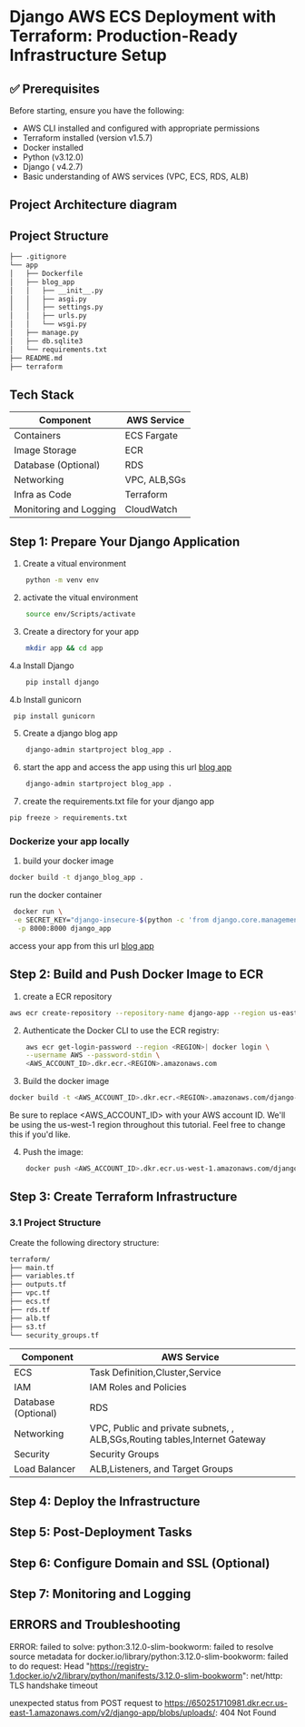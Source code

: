 # Django AWS ECS Deployment with Terraform: Production-Ready Infrastructure Setup


## ✅ Prerequisites
Before starting, ensure you have the following:
- AWS CLI installed and configured with appropriate permissions
- Terraform installed (version v1.5.7)
- Docker installed
- Python (v3.12.0)
- Django ( v4.2.7)
- Basic understanding of AWS services (VPC, ECS, RDS, ALB)

## Project Architecture diagram

## Project Structure

```bash
├── .gitignore
└── app   
│   ├── Dockerfile
│   ├── blog_app
│   │   ├── __init__.py
│   │   ├── asgi.py
│   │   ├── settings.py
│   │   ├── urls.py
│   │   └── wsgi.py
│   ├── manage.py
│   ├── db.sqlite3
│   └── requirements.txt
├── README.md
├── terraform

```

## Tech Stack

| Component           | AWS Service |
| ------------------- | ----------- |
| Containers          | ECS Fargate |
| Image Storage       | ECR         |
| Database (Optional) | RDS         |
| Networking          | VPC, ALB,SGs|
| Infra as Code       | Terraform   |
| Monitoring and Logging      | CloudWatch   |

## Step 1: Prepare Your Django Application


 
1. Create a vitual environment 
```bash
    python -m venv env
```

2. activate the  vitual environment 
```bash
    source env/Scripts/activate
```

3. Create a directory for your app
```bash
    mkdir app && cd app
```

4.a Install Django
```bash
    pip install django
```

4.b
Install gunicorn
```bash
 pip install gunicorn
```
5. Create a django blog app
```bash
    django-admin startproject blog_app .
```
6. start the app and access the app using this url [blog app]( http://127.0.0.1:8000/)
```bash
    django-admin startproject blog_app .
```
7. create the requirements.txt file for your django app
```bash
pip freeze > requirements.txt
```


### Dockerize  your app locally

1. build your docker image 
```bash
docker build -t django_blog_app .
```

run the docker container
```bash
 docker run \
 -e SECRET_KEY="django-insecure-$(python -c 'from django.core.management.utils import get_random_secret_key; print(get_random_secret_key())')" \
  -p 8000:8000 django_app
```
access your app from this url [blog app]( http://127.0.0.1:8000/)

## Step 2: Build and Push Docker Image to ECR

1. create a ECR repository 

```bash
aws ecr create-repository --repository-name django-app --region us-east-1 --profile wewoli
```
2. Authenticate the Docker CLI to use the ECR registry:
```bash
    aws ecr get-login-password --region <REGION>| docker login \
    --username AWS --password-stdin \
    <AWS_ACCOUNT_ID>.dkr.ecr.<REGION>.amazonaws.com
```

3. Build the docker image 
```bash
docker build -t <AWS_ACCOUNT_ID>.dkr.ecr.<REGION>.amazonaws.com/django-app:latest .
```

Be sure to replace <AWS_ACCOUNT_ID> with your AWS account ID.
We'll be using the us-west-1 region throughout this tutorial. Feel free to change this if you'd like.


4. Push the image:
```bash
    docker push <AWS_ACCOUNT_ID>.dkr.ecr.us-west-1.amazonaws.com/django-app:latest
```

## Step 3: Create Terraform Infrastructure

### 3.1 Project Structure
Create the following directory structure:

```bash
terraform/
├── main.tf
├── variables.tf
├── outputs.tf
├── vpc.tf
├── ecs.tf
├── rds.tf
├── alb.tf
├── s3.tf
└── security_groups.tf
```
| Component           | AWS Service |
| ------------------- | ----------- |
| ECS          | Task Definition,Cluster,Service |
| IAM      | IAM Roles and Policies|
| Database (Optional) | RDS         |
| Networking          | VPC, Public and private subnets, , ALB,SGs,Routing tables,Internet Gateway|
| Security       | Security Groups  |
| Load Balancer     | ALB,Listeners, and Target Groups  |

## Step 4: Deploy the Infrastructure

## Step 5: Post-Deployment Tasks

## Step 6: Configure Domain and SSL (Optional)

## Step 7: Monitoring and Logging



## ERRORS and Troubleshooting 
ERROR: failed to solve: python:3.12.0-slim-bookworm: failed to resolve source metadata for docker.io/library/python:3.12.0-slim-bookworm: failed to do request: Head "https://registry-1.docker.io/v2/library/python/manifests/3.12.0-slim-bookworm": net/http: TLS handshake timeout

unexpected status from POST request to https://650251710981.dkr.ecr.us-east-1.amazonaws.com/v2/django-app/blobs/uploads/: 404 Not Found